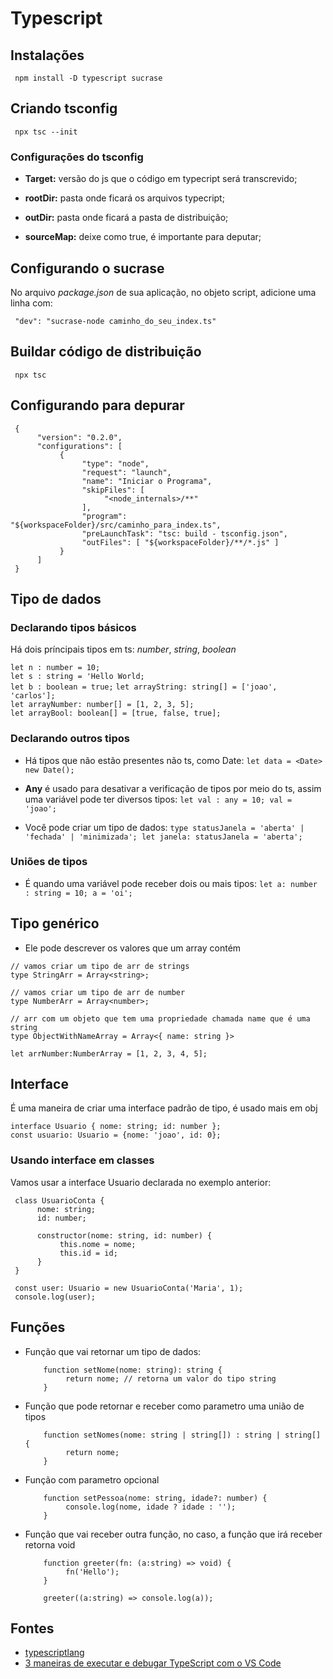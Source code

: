 # Typescript

## Instalações

     npm install -D typescript sucrase

## Criando tsconfig

     npx tsc --init

### Configurações do tsconfig

* **Target:** versão do js que o código em typecript será transcrevido;

* **rootDir:** pasta onde ficará os arquivos typecript;

* **outDir:** pasta onde ficará a pasta de distribuição;

* **sourceMap:** deixe como true, é importante para deputar;

## Configurando o sucrase

No arquivo *package.json* de sua aplicação, no objeto script, adicione uma linha com:

     "dev": "sucrase-node caminho_do_seu_index.ts"

## Buildar código de distribuição

     npx tsc

## Configurando para depurar

     {
          "version": "0.2.0",
          "configurations": [
               {
                    "type": "node",
                    "request": "launch",
                    "name": "Iniciar o Programa",
                    "skipFiles": [
                         "<node_internals>/**"
                    ],
                    "program": "${workspaceFolder}/src/caminho_para_index.ts",
                    "preLaunchTask": "tsc: build - tsconfig.json",
                    "outFiles": [ "${workspaceFolder}/**/*.js" ]
               }
          ]
     }

## Tipo de dados

### Declarando tipos básicos

Há dois príncipais tipos em ts: *number*, *string*, *boolean*  

`let n : number = 10;`  
`let s : string = 'Hello World;`  
`let b : boolean = true;`
`let arrayString: string[] = ['joao', 'carlos'];`  
`let arrayNumber: number[] = [1, 2, 3, 5];`  
`let arrayBool: boolean[] = [true, false, true];`

### Declarando outros tipos

* Há tipos que não estão presentes não ts, como Date: `let data = <Date> new Date();`

* **Any** é usado para desativar a verificação de tipos por meio do ts, assim uma variável pode ter diversos tipos: `let val : any = 10; val = 'joao';`

* Você pode criar um tipo de dados: `type statusJanela = 'aberta' | 'fechada' | 'minimizada'; let janela: statusJanela = 'aberta';`

### Uniões de tipos

* É quando uma variável pode receber dois ou mais tipos: `let a: number : string = 10; a = 'oi';`

## Tipo genérico

* Ele pode descrever os valores que um array contém

`// vamos criar um tipo de arr de strings`  
`type StringArr = Array<string>;`

`// vamos criar um tipo de arr de number`  
`type NumberArr = Array<number>;`

`// arr com um objeto que tem uma propriedade chamada name que é uma string`  
`type ObjectWithNameArray = Array<{ name: string }>`  

`let arrNumber:NumberArray = [1, 2, 3, 4, 5];`

## Interface

É uma maneira de criar uma interface padrão de tipo, é usado mais em obj

`interface Usuario { nome: string; id: number };`  
`const usuario: Usuario = {nome: 'joao', id: 0};`

### Usando interface em classes

Vamos usar a interface Usuario declarada no exemplo anterior:

     class UsuarioConta {
          nome: string;
          id: number;

          constructor(nome: string, id: number) {
               this.nome = nome;
               this.id = id;
          }
     }

     const user: Usuario = new UsuarioConta('Maria', 1);
     console.log(user);

## Funções

* Função que vai retornar um tipo de dados:

          function setNome(nome: string): string {
               return nome; // retorna um valor do tipo string
          }

* Função que pode retornar e receber como parametro uma união de tipos

          function setNomes(nome: string | string[]) : string | string[] {
               return nome;
          }

* Função com parametro opcional

          function setPessoa(nome: string, idade?: number) {
               console.log(nome, idade ? idade : '');
          }

* Função que vai receber outra função, no caso, a função que irá receber retorna void

          function greeter(fn: (a:string) => void) {
               fn('Hello');
          }

          greeter((a:string) => console.log(a));

## Fontes

* [typescriptlang](https://www.typescriptlang.org/docs/)
* [3 maneiras de executar e debugar TypeScript com o VS Code
](https://youtu.be/c2uGWy4Hn24)
